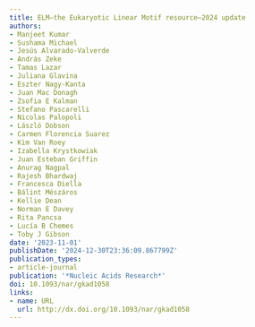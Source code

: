 ```yaml
---
title: ELM—the Eukaryotic Linear Motif resource—2024 update
authors:
- Manjeet Kumar
- Sushama Michael
- Jesús Alvarado-Valverde
- András Zeke
- Tamas Lazar
- Juliana Glavina
- Eszter Nagy-Kanta
- Juan Mac Donagh
- Zsofia E Kalman
- Stefano Pascarelli
- Nicolas Palopoli
- László Dobson
- Carmen Florencia Suarez
- Kim Van Roey
- Izabella Krystkowiak
- Juan Esteban Griffin
- Anurag Nagpal
- Rajesh Bhardwaj
- Francesca Diella
- Bálint Mészáros
- Kellie Dean
- Norman E Davey
- Rita Pancsa
- Lucía B Chemes
- Toby J Gibson
date: '2023-11-01'
publishDate: '2024-12-30T23:36:09.867799Z'
publication_types:
- article-journal
publication: '*Nucleic Acids Research*'
doi: 10.1093/nar/gkad1058
links:
- name: URL
  url: http://dx.doi.org/10.1093/nar/gkad1058
---
```

